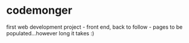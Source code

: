 # codemonger
first web development project - 
front end, back to follow - 
pages to be populated...however long it takes :)
